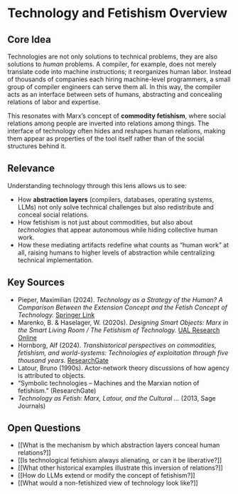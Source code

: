 # Technology and Fetishism Overview

## Core Idea
Technologies are not only solutions to technical problems, they are also solutions to *human* problems. A compiler, for example, does not merely translate code into machine instructions; it reorganizes human labor. Instead of thousands of companies each hiring machine-level programmers, a small group of compiler engineers can serve them all. In this way, the compiler acts as an interface between sets of humans, abstracting and concealing relations of labor and expertise.  

This resonates with Marx’s concept of **commodity fetishism**, where social relations among people are inverted into relations among things. The interface of technology often hides and reshapes human relations, making them appear as properties of the tool itself rather than of the social structures behind it.

## Relevance
Understanding technology through this lens allows us to see:
- How **abstraction layers** (compilers, databases, operating systems, LLMs) not only solve technical challenges but also redistribute and conceal social relations.
- How fetishism is not just about commodities, but also about *technologies* that appear autonomous while hiding collective human work.
- How these mediating artifacts redefine what counts as “human work” at all, raising humans to higher levels of abstraction while centralizing technical implementation.

## Key Sources
- Pieper, Maximilian (2024). *Technology as a Strategy of the Human? A Comparison Between the Extension Concept and the Fetish Concept of Technology.* [Springer Link](https://link.springer.com/article/10.1007/s13347-024-00697-0)
- Marenko, B. & Haselager, W. (2020s). *Designing Smart Objects: Marx in the Smart Living Room / The Fetishism of Technology.* [UAL Research Online](https://ualresearchonline.arts.ac.uk/id/eprint/17353/1/Marenko_Haselager_Designing_Smart_Objects_MARX%20IN%20THE%20SMART%20LIVING%20ROOM.pdf)
- Hornborg, Alf (2024). *Transhistorical perspectives on commodities, fetishism, and world-systems: Technologies of exploitation through five thousand years.* [ResearchGate](https://www.researchgate.net/publication/378484722_Transhistorical_perspectives_on_commodities_fetishism_and_world-systems_Technologies_of_exploitation_through_five_thousand_years)
- Latour, Bruno (1990s). Actor-network theory discussions of how agency is attributed to objects.
- “Symbolic technologies – Machines and the Marxian notion of fetishism.” (ResearchGate)
- *Technology as Fetish: Marx, Latour, and the Cultural …* (2013, Sage Journals)

## Open Questions
- [[What is the mechanism by which abstraction layers conceal human relations?]]
- [[Is technological fetishism always alienating, or can it be liberative?]]
- [[What other historical examples illustrate this inversion of relations?]]
- [[How do LLMs extend or modify the concept of fetishism?]]
- [[What would a non-fetishized view of technology look like?]]

